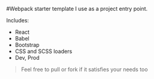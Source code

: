 #Webpack starter template I use as a project entry point. 

Includes: 
- React
- Babel
- Bootstrap
- CSS and SCSS loaders
- Dev, Prod

> Feel free to pull or fork if it satisfies your needs too
